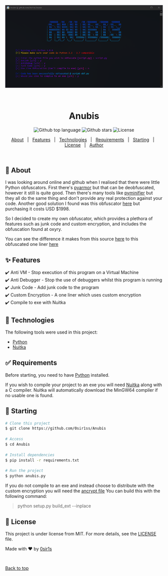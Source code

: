 <div align="center" id="top"> 
  <img src="./img.png" alt="Anubis" />

  &#xa0;

</div>

<h1 align="center">Anubis</h1>

<p align="center">
  <img alt="Github top language" src="https://img.shields.io/github/languages/top/0sir1ss/Anubis">

  <img alt="Github stars" src="https://img.shields.io/github/stars/0sir1ss/Anubis" />

  <img alt="License" src="https://img.shields.io/github/license/0sir1ss/Anubis">

  <!-- <img alt="Github issues" src="https://img.shields.io/github/issues/0sir1ss/Anubis" /> -->

  <!-- <img alt="Repository size" src="https://img.shields.io/github/repo-size/0sir1ss/Anubis"> -->
  
  <!-- <img alt="Github language count" src="https://img.shields.io/github/languages/count/0sir1ss/Anubis"> -->
  
  <!-- <img alt="Github forks" src="https://img.shields.io/github/forks/0sir1ss/Anubis" /> -->

</p>


<p align="center">
  <a href="#dart-about">About</a> &#xa0; | &#xa0; 
  <a href="#sparkles-features">Features</a> &#xa0; | &#xa0;
  <a href="#rocket-technologies">Technologies</a> &#xa0; | &#xa0;
  <a href="#white_check_mark-requirements">Requirements</a> &#xa0; | &#xa0;
  <a href="#checkered_flag-starting">Starting</a> &#xa0; | &#xa0;
  <a href="#memo-license">License</a> &#xa0; | &#xa0;
  <a href="https://github.com/0sir1ss" target="_blank">Author</a>
</p>

<br>

## :dart: About ##

I was looking around online and github when I realised that there were little Python obfuscators. First there's [pyarmor](https://pypi.org/project/pyarmor/) but that can be deobfuscated, however it still is quite good. Then there's many tools like [pyminifier](https://pypi.org/project/pyminifier/) but they all do the same thing and don't provide any real protection against your code. Another good solution I found was this obfuscator [here](https://pyob.oxyry.com/) but purchasing it costs USD $1998.

So I decided to create my own obfuscator, which provides a plethora of features such as junk code and custom encryption, and includes the obfuscation found at oxyry.

You can see the difference it makes from this source [here](https://github.com/0sir1ss/Anubis/blob/main/example/script.py) to this obfuscated one liner [here](https://github.com/0sir1ss/Anubis/blob/main/example/script-obf.py)

## :sparkles: Features ##

:heavy_check_mark: Anti VM - Stop execution of this program on a Virtual Machine\
:heavy_check_mark: Anti Debugger - Stop the use of debuggers whilst this program is running\
:heavy_check_mark: Junk Code - Add junk code to the program\
:heavy_check_mark: Custom Encryption - A one liner which uses custom encryption\
:heavy_check_mark: Compile to exe with Nuitka

## :rocket: Technologies ##

The following tools were used in this project:

- [Python](https://www.python.org/)
- [Nuitka](https://pypi.org/project/Nuitka/)

## :white_check_mark: Requirements ##

Before starting, you need to have [Python](https://www.python.org/) installed.

If you wish to compile your project to an exe you will need [Nuitka](https://pypi.org/project/Nuitka/) along with a C compiler. Nuitka will automatically download the MinGW64 compiler if no usable one is found.

## :checkered_flag: Starting ##

```bash
# Clone this project
$ git clone https://github.com/0sir1ss/Anubis

# Access
$ cd Anubis

# Install dependencies
$ pip install -r requirements.txt

# Run the project
$ python anubis.py

```

If you do not compile to an exe and instead choose to distribute with the custom encryption you will need the [ancrypt file](https://github.com/0sir1ss/Anubis/blob/main/ancrypt.py)
You can build this with the following command:
> python setup.py build_ext --inplace

## :memo: License ##

This project is under license from MIT. For more details, see the [LICENSE](LICENSE) file.


Made with :heart: by <a href="https://github.com/0sir1ss" target="_blank">0sir1s</a>

&#xa0;

<a href="#top">Back to top</a>
